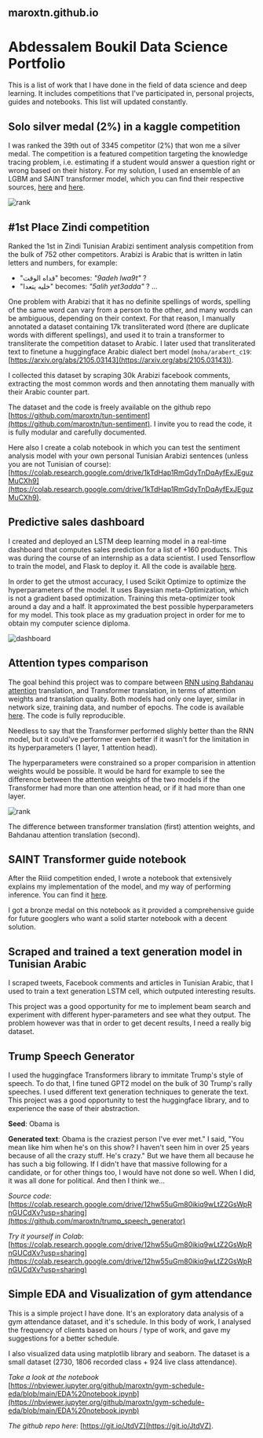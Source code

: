 ## maroxtn.github.io

# Abdessalem Boukil Data Science Portfolio
This is a list of work that I have done in the field of data science and deep learning. It includes competitions that I've participated in, personal projects, guides and notebooks. This list will updated constantly.

## **Solo silver medal (2%) in a kaggle competition**
I was ranked the 39th out of 3345 competitor (2%) that won me a silver medal. The competition is a featured competition targeting the knowledge tracing problem, i.e. estimating if a student would answer a question right or wrong based on their history. For my solution, I used an ensemble of an LGBM and SAINT transformer model, which you can find their respective sources, [here](https://github.com/maroxtn/LGBM-riiid-kaggle) and [here](https://github.com/maroxtn/SAINT-Transformer-riiid-kaggle).

![rank](image/rank.PNG)

## **#1st Place Zindi competition**

Ranked the 1st in Zindi Tunisian Arabizi sentiment analysis competition from the bulk of 752 other competitors. Arabizi is Arabic that is written in latin letters and numbers, for example:

- "قداه الوقت" becomes: <i>"9adeh lwa9t"</i> ?
- "خليه يتعدا" becomes: <i>"5alih yet3adda"</i> ? ...

One problem with Arabizi that it has no definite spellings of words, spelling of the same word can vary from a person to the other, and many words can be ambiguous, depending on their context. For that reason, I manually annotated a dataset containing 17k transliterated word (there are duplicate words with different spellings), and used it to train a transformer to transliterate the competition dataset to Arabic. I later used that transliterated text to finetune a huggingface Arabic dialect bert model (`moha/arabert_c19`: [https://arxiv.org/abs/2105.03143](https://arxiv.org/abs/2105.03143)).

I collected this dataset by scraping 30k Arabizi facebook comments, extracting the most common words and then annotating them manually with their Arabic counter part. 

The dataset and the code is freely available on the github repo [https://github.com/maroxtn/tun-sentiment](https://github.com/maroxtn/tun-sentiment). I invite you to read the code, it is fully modular and carefully documented.

Here also I create a colab notebook in which you can test the sentiment analysis model with your own personal Tunisian Arabizi sentences (unless you are not Tunisian of course): [https://colab.research.google.com/drive/1kTdHap1RmGdyTnDqAyfExJEguzMuCXh9](https://colab.research.google.com/drive/1kTdHap1RmGdyTnDqAyfExJEguzMuCXh9).

## **Predictive sales dashboard**
I created and deployed an LSTM deep learning model in a real-time dashboard that computes sales prediction for a list of +160 products. This was during the course of an internship as a data scientist. I used Tensorflow to train the model, and Flask to deploy it. All the code is available [here](https://github.com/maroxtn/forecast-dashboard).

In order to get the utmost accuracy, I used Scikit Optimize to optimize the hyperparameters of the model. It uses Bayesian meta-Optimization, which is not a gradient based optimization. Training this meta-optimizer took around a day and a half. It approximated the best possible hyperparameters for my model. This took place as my graduation project in order for me to obtain my computer science diploma.


![dashboard](image/dashboard.png)

## **Attention types comparison**
The goal behind this project was to compare between [RNN using Bahdanau attention](https://arxiv.org/abs/1409.0473) translation, and Transformer translation, in terms of attention weights and translation quality. Both models had only one layer, similar in network size, training data, and number of epochs. The code is available [here](https://github.com/maroxtn/Transformer-vs-bahdanau-attention). The code is fully reproducible.

Needless to say that the Transformer performed slighly better than the RNN model, but it could've performer even better if it wasn't for the limitation in its hyperparameters (1 layer, 1 attention head).

The hyperparameters were constrained so a proper comparision in attention weights would be possible. It would be hard for example to see the difference between the attention weights of the two models if the Transformer had more than one attention head, or if it had more than one layer.
&nbsp;

![rank](image/1.gif)


The difference between transformer translation (first) attention weights, and Bahdanau attention translation (second).

## **SAINT Transformer guide notebook**
After the Riiid competition ended, I wrote a notebook that extensively explains my implementation of the model, and my way of performing inference. You can find it [here](https://www.kaggle.com/abdessalemboukil/saint-training-inference-guide-39th-solution/comments).

I got a bronze medal on this notebook as it provided a comprehensive guide for future googlers who want a solid starter notebook with a decent solution.
## **Scraped and trained a text generation model in Tunisian Arabic**
I scraped tweets, Facebook comments and articles in Tunisian Arabic, that I used to train a text generation LSTM cell, which outputed interesting results. 

This project was a good opportunity for me to implement beam search and experiment with different hyper-parameters and see what they output. The problem however was that in order to get decent results, I need a really big dataset.

## **Trump Speech Generator**
I used the huggingface Transformers library to immitate Trump's style of speech. To do that, I fine tuned GPT2 model on the bulk of 30 Trump's rally speeches. I used different text generation techniques to generate the text. This project was a good opportunity to test the huggingface library, and to experience the ease of their abstraction.

**Seed**: Obama is

**Generated text**: Obama is the craziest person I've ever met." I said, "You mean like him when he's on this show? I haven't seen him in over 25 years because of all the crazy stuff. He's crazy." But we have them all because he has such a big following. If I didn't have that massive following for a candidate, or for other things too, I would have not done so well. When I did, it was all done for political. And then I think we...

*Source code*: [https://colab.research.google.com/drive/12hw55uGm80ikiq9wLtZ2GsWpRnGUCdXv?usp=sharing](https://github.com/maroxtn/trump_speech_generator)

*Try it yourself in Colab*: [https://colab.research.google.com/drive/12hw55uGm80ikiq9wLtZ2GsWpRnGUCdXv?usp=sharing](https://colab.research.google.com/drive/12hw55uGm80ikiq9wLtZ2GsWpRnGUCdXv?usp=sharing)

## **Simple EDA and Visualization of gym attendance**

This is a simple project I have done. It's an exploratory data analysis of a gym attendance dataset, and it's schedule. In this body of work, I analysed the frequency of clients based on hours / type of work, and gave my suggestions for a better schedule.

I also visualized data using matplotlib library and seaborn. The dataset is a small dataset (2730, 1806 recorded class + 924 live class attendance). 

*Take a look at the notebook* [https://nbviewer.jupyter.org/github/maroxtn/gym-schedule-eda/blob/main/EDA%20notebook.ipynb](https://nbviewer.jupyter.org/github/maroxtn/gym-schedule-eda/blob/main/EDA%20notebook.ipynb) 

*The github repo here*: [https://git.io/JtdVZ](https://git.io/JtdVZ).